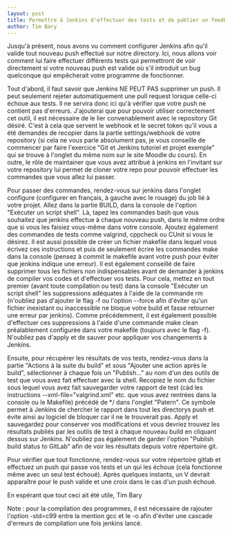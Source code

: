 ```yaml
---
layout: post
title: Permettre à Jenkins d'effectuer des tests et de publier un feedback 
author: Tim Bary
---
```

Jusqu'à présent, nous avons vu comment configurer Jenkins afin qu'il valide tout nouveau push effectué sur notre directory. Ici, nous allons voir comment lui faire effectuer différents tests qui permettront de voir directement si votre nouveau push est valide où s'il introduit un bug quelconque qui empêcherait votre programme de fonctionner.

Tout d'abord, il faut savoir que Jenkins NE PEUT PAS supprimer un push. Il peut seulement rejeter automatiquement une pull request lorsque celle-ci échoue aux tests. Il ne servira donc ici qu'à vérifier que votre push ne contient pas d'erreurs. J'ajouterai que pour pouvoir utiliser correctement cet outil, il est nécessaire de le lier convenablement avec le repository Git désiré. C'est à cela que servent le webhook et le secret token qu'il vous a été demandés de recopier dans la partie settings/webhook de votre repository (si cela ne vous parle absolument pas, je vous conseille de commencer par faire l'exercice "Git et Jenkins tutoriel et projet exemple" qui se trouve à l'onglet du même nom sur le site Moodle du cours). En outre, le rôle de maintainer que vous avez attribué à jenkins en l'invitant sur votre repository lui permet de cloner votre repo pour pouvoir effectuer les commandes que vous allez lui passer.

Pour passer des commandes, rendez-vous sur jenkins dans l'onglet configure (configurer en français, à gauche avec le rouage) du job lié à votre projet. Allez dans la partie BUILD, dans la console de l'option "Exécuter un script shell". Là, tapez les commandes bash que vous souhaitez que jenkins effectue à chaque nouveau push, dans le même ordre que si vous les faisiez vous-même dans votre console. Ajoutez également des commandes de tests comme valgrind, cppcheck ou CUnit si vous le désirez. Il est aussi possible de créer un fichier makefile dans lequel vous écrivez ces instructions et puis de seulement écrire les commandes make dans la console (pensez à commit le makefile avant votre push pour éviter que jenkins indique une erreur). Il est également conseillé de faire supprimer tous les fichiers non indispensables avant de demander à jenkins de compiler vos codes et d'effectuer vos tests. Pour cela, mettez en tout premier (avant toute compilation ou test) dans la console "Exécuter un script shell" les suppressions adéquates à l'aide de la commande rm (n'oubliez pas d'ajouter le flag -f ou l'option --force afin d'éviter qu'un fichier inexistant ou inaccessible ne bloque votre build et fasse retourner une erreur par jenkins). Comme précédemment, il est également possible d'effectuer ces suppressions à l'aide d'une commande make clean préalablement configurée dans votre makefile (toujours avec le flag -f). N'oubliez pas d'apply et de sauver pour appliquer vos changements à Jenkins.

Ensuite, pour récupérer les résultats de vos tests, rendez-vous dans la partie "Actions à la suite du build" et sous "Ajouter une action après le build", sélectionner à chaque fois un "Publish..." au nom d'un des outils de test que vous avez fait effectuer avec la shell. Recopiez le nom du fichier sous lequel vous avez fait sauvegarder votre rapport de test (càd les instructions --xml-file="valgrind.xml" etc. que vous avez rentrées dans la console ou le Makefile) précédé de */ dans l'onglet "Patern". Ce symbole permet à Jenkins de chercher le rapport dans tout les directorys push et évite ainsi au logiciel de bloquer car il ne le trouverait pas. Apply et sauvegardez pour conserver vos modifications et vous devriez trouvez les résultats publiés par les outils de test à chaque nouveau build en cliquant dessus sur Jenkins. N'oubliez pas également de garder l'option "Publish build status to GitLab" afin de voir les résultats depuis votre répertoire git.

Pour vérifier que tout fonctionne, rendez-vous sur votre répertoire gitlab et effectuez un push qui passe vos tests et un qui les échoue (cela fonctionne même avec un seul test échoué). Après quelques instants, un V devrait apparaître pour le push valide et une croix dans le cas d'un push échoué.

En espérant que tout ceci ait été utile,
Tim Bary

Note : pour la compilation des programmes, il est nécessaire de rajouter l'option -std=c99 entre la mention gcc et le -o afin d'éviter une cascade d'erreurs de compilation une fois jenkins lancé.
